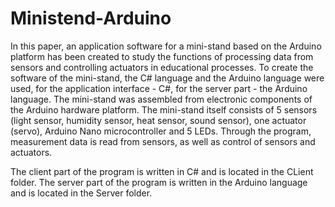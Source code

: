# Ministend-Arduino
In this paper, an application software for a mini-stand based on the Arduino platform has been created to study the functions of processing data from sensors and controlling actuators in educational processes. To create the software of the mini-stand, the C# language and the Arduino language were used, for the application interface - C#, for the server part - the Arduino language. The mini-stand was assembled from electronic components of the Arduino hardware platform. The mini-stand itself consists of 5 sensors (light sensor, humidity sensor, heat sensor, sound sensor), one actuator (servo), Arduino Nano microcontroller and 5 LEDs.
Through the program, measurement data is read from sensors, as well as control of sensors and actuators.

The client part of the program is written in C# and is located in the CLient folder. The server part of the program is written in the Arduino language and is located in the Server folder.
